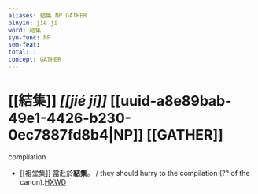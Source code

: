 ```yaml
---
aliases: 結集 NP GATHER
pinyin: jié jí
word: 結集
syn-func: NP
sem-feat: 
total: 1
concept: GATHER 
---
```

# [[結集]] *[[jié jí]]*  [[uuid-a8e89bab-49e1-4426-b230-0ec7887fd8b4|NP]] [[GATHER]]
compilation
 - [[祖堂集]] 當赴於**結集**。 / they should hurry to the compilation (?? of the canon).[HXWD](https://hxwd.org/textview.html?location=KR6q0002_Yan_001-1028a.6)